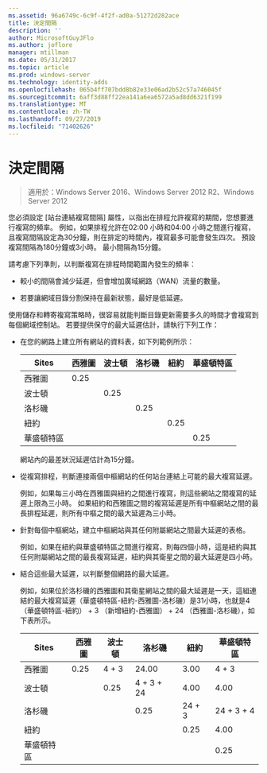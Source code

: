 ```yaml
---
ms.assetid: 96a6749c-6c9f-4f2f-ad0a-51272d282ace
title: 決定間隔
description: ''
author: MicrosoftGuyJFlo
ms.author: joflore
manager: mtillman
ms.date: 05/31/2017
ms.topic: article
ms.prod: windows-server
ms.technology: identity-adds
ms.openlocfilehash: 065b4ff707bdd8b82e33e06ad2b52c57a746045f
ms.sourcegitcommit: 6aff3d88ff22ea141a6ea6572a5ad8dd6321f199
ms.translationtype: MT
ms.contentlocale: zh-TW
ms.lasthandoff: 09/27/2019
ms.locfileid: "71402626"
---
```

# <a name="determining-the-interval"></a>決定間隔

>適用於：Windows Server 2016、Windows Server 2012 R2、Windows Server 2012

您必須設定 [站台連結複寫間隔] 屬性，以指出在排程允許複寫的期間，您想要進行複寫的頻率。 例如，如果排程允許在02:00 小時和04:00 小時之間進行複寫，且複寫間隔設定為30分鐘，則在排定的時間內，複寫最多可能會發生四次。 預設複寫間隔為180分鐘或3小時。 最小間隔為15分鐘。  
  
請考慮下列準則，以判斷複寫在排程時間範圍內發生的頻率：  
  
-   較小的間隔會減少延遲，但會增加廣域網路（WAN）流量的數量。  
  
-   若要讓網域目錄分割保持在最新狀態，最好是低延遲。  
  
使用儲存和轉寄複寫策略時，很容易就能判斷目錄更新需要多久的時間才會複寫到每個網域控制站。 若要提供保守的最大延遲估計，請執行下列工作：  
  
-   在您的網路上建立所有網站的資料表，如下列範例所示：  
  
    |Sites|西雅圖|波士頓|洛杉磯|紐約|華盛頓特區|  
    |---------|-----------|----------|---------------|------------|--------------------|  
    |西雅圖|0.25|||||  
    |波士頓||0.25||||  
    |洛杉磯|||0.25|||  
    |紐約||||0.25||  
    |華盛頓特區|||||0.25|  
  
    網站內的最差狀況延遲估計為15分鐘。  
  
-   從複寫排程，判斷連接兩個中樞網站的任何站台連結上可能的最大複寫延遲。  
  
    例如，如果每三小時在西雅圖與紐約之間進行複寫，則這些網站之間複寫的延遲上限為三小時。 如果紐約和西雅圖之間的複寫延遲是所有中樞網站之間的最長排程延遲，則所有中樞之間的最大延遲為三小時。  
  
-   針對每個中樞網站，建立中樞網站與其任何附屬網站之間最大延遲的表格。  
  
    例如，如果在紐約與華盛頓特區之間進行複寫，則每四個小時，這是紐約與其任何附屬網站之間的最長複寫延遲，紐約與其衛星之間的最大延遲是四小時。  
  
-   結合這些最大延遲，以判斷整個網路的最大延遲。  
  
    例如，如果位於洛杉磯的西雅圖和其衛星網站之間的最大延遲是一天，這組連結的最大複寫延遲（華盛頓特區-紐約-西雅圖-洛杉磯）是31小時，也就是4（華盛頓特區-紐約） + 3 （新增紐約-西雅圖） + 24 （西雅圖-洛杉磯），如下表所示。  
  
    |Sites|西雅圖|波士頓|洛杉磯|紐約|華盛頓特區|  
    |---------|-----------|----------|---------------|------------|--------------------|  
    |西雅圖|0.25|4 + 3|24.00|3.00|4 + 3|  
    |波士頓||0.25|4 + 3 + 24|4.00|4.00|  
    |洛杉磯|||0.25|24 + 3|24 + 3 + 4|  
    |紐約||||0.25|4.00|  
    |華盛頓特區|||||0.25|  
  


